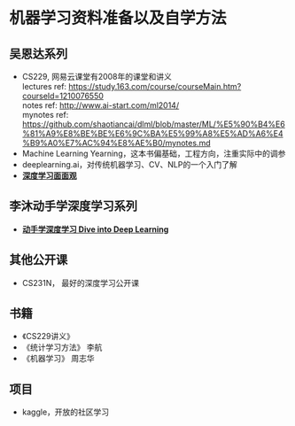 # 机器学习资料准备以及自学方法
## 吴恩达系列
+ CS229, 网易云课堂有2008年的课堂和讲义 <br>
  lectures ref: https://study.163.com/course/courseMain.htm?courseId=1210076550  <br>
  notes ref: http://www.ai-start.com/ml2014/<br>
  mynotes ref: https://github.com/shaotiancai/dlml/blob/master/ML/%E5%90%B4%E6%81%A9%E8%BE%BE%E6%9C%BA%E5%99%A8%E5%AD%A6%E4%B9%A0%E7%AC%94%E8%AE%B0/mynotes.md <br>
+ Machine Learning Yearning，这本书偏基础，工程方向，注重实际中的调参
+ deeplearning.ai，对传统机器学习、CV、NLP的一个入门了解
+ __[深度学习面面观](https://www.heywhale.com/mw/project/5e20243e2823a10036b542da)__

## 李沐动手学深度学习系列
+ __[动手学深度学习 Dive into Deep Learning](http://zh.gluon.ai/)__

## 其他公开课
+ CS231N， 最好的深度学习公开课

## 书籍
+ 《CS229讲义》
+ 《统计学习方法》 李航
+ 《机器学习》 周志华

## 项目
+ kaggle，开放的社区学习
